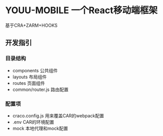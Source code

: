 # YOUU-MOBILE 一个React移动端框架

基于CRA+ZARM+HOOKS

## 开发指引

### 目录结构
- components             公共组件
- layouts                布局组件
- routes                 页面组件
- common/router.js       路由配置

### 配置项
- craco.config.js 用来覆盖CAR的webpack配置
- .env CAR的环境配置
- mock 本地代理和mock配置
